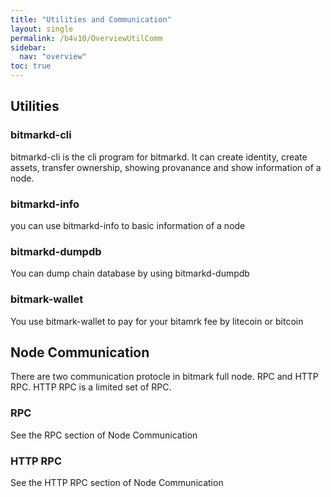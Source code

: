 ```yaml
---
title: "Utilities and Communication"
layout: single
permalink: /b4v10/OverviewUtilComm
sidebar:
  nav: "overview"
toc: true
---
```

## Utilities
### bitmarkd-cli
bitmarkd-cli is the cli program for bitmarkd. It can create identity, create assets, transfer ownership, showing provanance and show information of a node.
 
### bitmarkd-info
you can use bitmarkd-info to basic information of a node

### bitmarkd-dumpdb
You can dump chain database by using bitmarkd-dumpdb
### bitmark-wallet
You use bitmark-wallet to pay for your bitamrk fee by litecoin or bitcoin

## Node Communication
There are two communication protocle in bitmark full node. RPC and HTTP RPC. HTTP RPC is a limited set of RPC.
### RPC

See the RPC section of Node Communication
### HTTP RPC
See the HTTP RPC section of Node Communication

